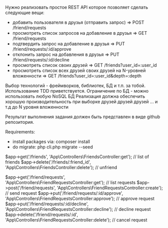 Нужно реализовать простое REST API которое позволяет сделать следующие вещи:

- добавить пользователя в друзья (отправить запрос)  => POST /friend/requests
- просмотреть список запросов на добавление в друзья => GET /friend/requests
- подтвердить запрос на добавление в друзья          => PUT /friend/requests/:id/approve
- отклонить запрос на добавления в друзья            => PUT /friend/requests/:id/decline
- просмотреть список своих друзей                    => GET /friends?user_id=:user_id
- просмотреть список всех друзей своих друзей на N-уровней вложенности  => GET /friends?user_id=:user_id&depth=:depth

Выбор технологий - фреймворков, библиотек, БД  и т.п. за тобой. 
Использование TDD приветствуется. Ограничение по БД - можно использовать любую NoSQL БД
Реализация должна обеспечить хорошую производительность при выборке друзей друзей друзей ... и т.д до N уровня вложенности

Результат выполнения задания должен быть представлен в виде github репозитория.


Requirements:

- install packages via: composer install
- do migrate: php cli.php migrate --seed


$app->get('/friends', 'App\Controllers\FriendsController:get');  // list of friends
$app->delete('/friends/:friend_id', 'App\Controllers\FriendsController:delete');  // unfriend

$app->get('/friend/requests', 'App\Controllers\FriendRequestsController:get'); // list requests
$app->post('/friend/requests', 'App\Controllers\FriendRequestsController:create'); // send request
$app->put('/friend/requests/:id/approve', 'App\Controllers\FriendRequestsController:approve'); // approve request
$app->put('/friend/requests/:id/decline', 'App\Controllers\FriendRequestsController:decline'); // decline request
$app->delete('/friend/requests/:id', 'App\Controllers\FriendRequestsController:delete'); // cancel request